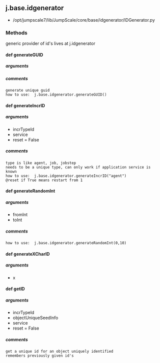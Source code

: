 ## j.base.idgenerator

- /opt/jumpscale7/lib/JumpScale/core/base/idgenerator/IDGenerator.py

### Methods

generic provider of id's
lives at j.idgenerator

#### def generateGUID 
##### arguments

##### comments

```
generate unique guid
how to use:  j.base.idgenerator.generateGUID()

```

#### def generateIncrID 
##### arguments

- incrTypeId
- service
- reset = False

##### comments

```
type is like agent, job, jobstep
needs to be a unique type, can only work if application service is known
how to use:  j.base.idgenerator.generateIncrID("agent")
@reset if True means restart from 1

```

#### def generateRandomInt 
##### arguments

- fromInt
- toInt

##### comments

```
how to use:  j.base.idgenerator.generateRandomInt(0,10)

```

#### def generateXCharID 
##### arguments

- x
#### def getID 
##### arguments

- incrTypeId
- objectUniqueSeedInfo
- service
- reset = False

##### comments

```
get a unique id for an object uniquely identified
remembers previously given id's

```

